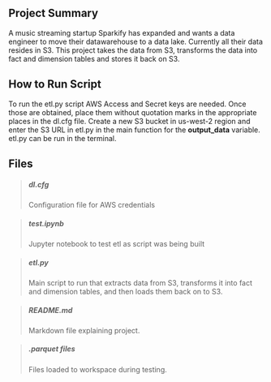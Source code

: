 ## Project Summary

A music streaming startup Sparkify has expanded and wants a data engineer to
move their datawarehouse to a data lake. Currently all their data resides in
S3.  This project takes the data from S3, transforms the data into fact and
dimension tables and stores it back on S3.

## How to Run Script

To run the etl.py script AWS Access and Secret keys are needed.  Once
those are obtained, place them without quotation marks in the appropriate 
places in the dl.cfg file. Create a new S3 bucket in us-west-2 region and 
enter the S3 URL in etl.py in the main function for the **output_data** variable.
etl.py can be run in the terminal.

## Files

> ##### dl.cfg
> Configuration file for AWS credentials

> ##### test.ipynb
> Jupyter notebook to test etl as script was being built

> ##### etl.py
> Main script to run that extracts data from S3, transforms it into fact and
> dimension tables, and then loads them back on to S3.

> ##### README.md
> Markdown file explaining project.

> ##### .parquet files
> Files loaded to workspace during testing.